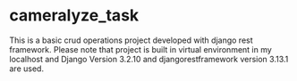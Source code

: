 # cameralyze_task
This is a basic crud operations project developed with django rest framework. Please note that project is built in virtual environment in my localhost and Django Version
3.2.10 and djangorestframework version 3.13.1 are used.


